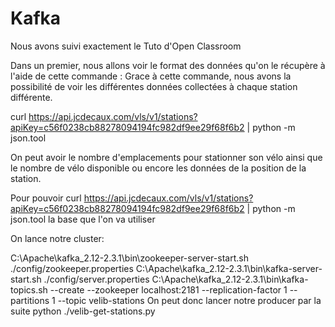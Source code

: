 # Kafka
Nous avons suivi exactement le Tuto d'Open Classroom

Dans un premier, nous allons voir le format des données qu'on le récupère à l'aide de cette commande : 
Grace à cette commande, nous avons la possibilité de voir les différentes données collectées à chaque station différente. 

curl https://api.jcdecaux.com/vls/v1/stations?apiKey=c56f0238cb88278094194fc982df9ee29f68f6b2 | python -m json.tool

On peut avoir le nombre d'emplacements pour stationner son vélo ainsi que le nombre de vélo disponible ou encore les données de la position de la station. 

Pour pouvoir 
curl https://api.jcdecaux.com/vls/v1/stations?apiKey=c56f0238cb88278094194fc982df9ee29f68f6b2 | python -m json.tool
la base que l'on va utiliser

On lance notre cluster:

C:\Apache\kafka_2.12-2.3.1\bin\zookeeper-server-start.sh ./config/zookeeper.properties
C:\Apache\kafka_2.12-2.3.1\bin\kafka-server-start.sh ./config/server.properties
C:\Apache\kafka_2.12-2.3.1\bin\kafka-topics.sh --create --zookeeper localhost:2181 --replication-factor 1 --partitions 1 --topic velib-stations
On peut donc lancer notre producer par la suite
python ./velib-get-stations.py



